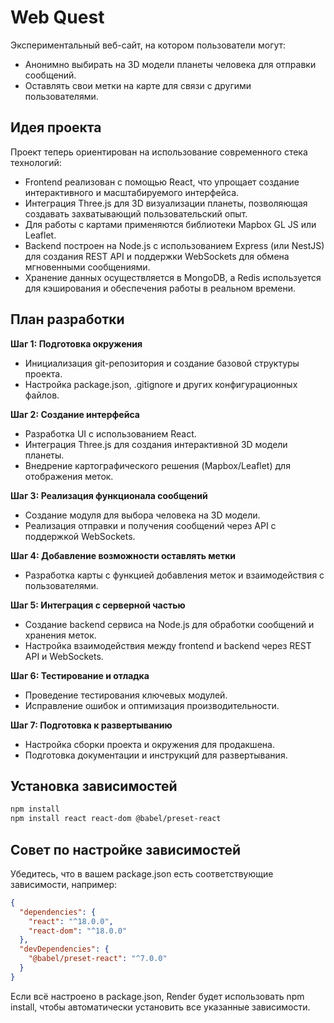 # Web Quest

Экспериментальный веб-сайт, на котором пользователи могут:
- Анонимно выбирать на 3D модели планеты человека для отправки сообщений.
- Оставлять свои метки на карте для связи с другими пользователями.

## Идея проекта

Проект теперь ориентирован на использование современного стека технологий:
- Frontend реализован с помощью React, что упрощает создание интерактивного и масштабируемого интерфейса.
- Интеграция Three.js для 3D визуализации планеты, позволяющая создавать захватывающий пользовательский опыт.
- Для работы с картами применяются библиотеки Mapbox GL JS или Leaflet.
- Backend построен на Node.js с использованием Express (или NestJS) для создания REST API и поддержки WebSockets для обмена мгновенными сообщениями.
- Хранение данных осуществляется в MongoDB, а Redis используется для кэширования и обеспечения работы в реальном времени.

## План разработки

**Шаг 1: Подготовка окружения**
- Инициализация git-репозитория и создание базовой структуры проекта.
- Настройка package.json, .gitignore и других конфигурационных файлов.

**Шаг 2: Создание интерфейса**
- Разработка UI с использованием React.
- Интеграция Three.js для создания интерактивной 3D модели планеты.
- Внедрение картографического решения (Mapbox/Leaflet) для отображения меток.

**Шаг 3: Реализация функционала сообщений**
- Создание модуля для выбора человека на 3D модели.
- Реализация отправки и получения сообщений через API с поддержкой WebSockets.

**Шаг 4: Добавление возможности оставлять метки**
- Разработка карты с функцией добавления меток и взаимодействия с пользователями.

**Шаг 5: Интеграция с серверной частью**
- Создание backend сервиса на Node.js для обработки сообщений и хранения меток.
- Настройка взаимодействия между frontend и backend через REST API и WebSockets.

**Шаг 6: Тестирование и отладка**
- Проведение тестирования ключевых модулей.
- Исправление ошибок и оптимизация производительности.

**Шаг 7: Подготовка к развертыванию**
- Настройка сборки проекта и окружения для продакшена.
- Подготовка документации и инструкций для развертывания.

## Установка зависимостей

```bash
npm install
npm install react react-dom @babel/preset-react
```

## Совет по настройке зависимостей

Убедитесь, что в вашем package.json есть соответствующие зависимости, например:

````json
{
  "dependencies": {
    "react": "^18.0.0",
    "react-dom": "^18.0.0"
  },
  "devDependencies": {
    "@babel/preset-react": "^7.0.0"
  }
}
````

Если всё настроено в package.json, Render будет использовать npm install, чтобы автоматически установить все указанные зависимости.
